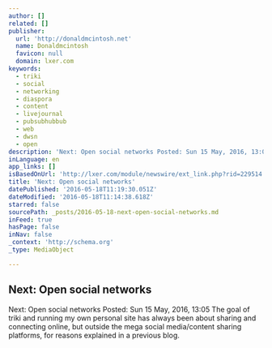 ```yaml
---
author: []
related: []
publisher:
  url: 'http://donaldmcintosh.net'
  name: Donaldmcintosh
  favicon: null
  domain: lxer.com
keywords:
  - triki
  - social
  - networking
  - diaspora
  - content
  - livejournal
  - pubsubhubbub
  - web
  - dwsn
  - open
description: 'Next: Open social networks Posted: Sun 15 May, 2016, 13:05 The goal of triki and running my own personal site has always been about sharing and connecting online, but outside the mega social media/content sharing platforms, for reasons explained in a previous blog.'
inLanguage: en
app_links: []
isBasedOnUrl: 'http://lxer.com/module/newswire/ext_link.php?rid=229514'
title: 'Next: Open social networks'
datePublished: '2016-05-18T11:19:30.051Z'
dateModified: '2016-05-18T11:14:38.618Z'
starred: false
sourcePath: _posts/2016-05-18-next-open-social-networks.md
inFeed: true
hasPage: false
inNav: false
_context: 'http://schema.org'
_type: MediaObject

---
```

<article style=""><h1>Next: Open social networks</h1><p>Next: Open social networks Posted: Sun 15 May, 2016, 13:05 The goal of triki and running my own personal site has always been about sharing and connecting online, but outside the mega social media/content sharing platforms, for reasons explained in a previous blog.</p></article>